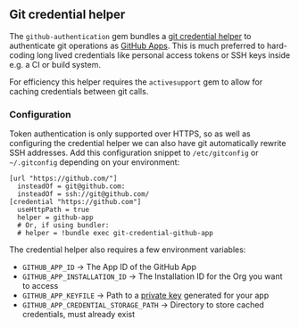 ## Git credential helper

The `github-authentication` gem bundles a [git credential helper][0] to
authenticate git operations as [GitHub Apps][1]. This is much preferred to
hard-coding long lived credentials like personal access tokens or SSH keys
inside e.g. a CI or build system.

For efficiency this helper requires the `activesupport` gem to allow for caching
credentials between git calls.

### Configuration

Token authentication is only supported over HTTPS, so as well as configuring the
credential helper we can also have git automatically rewrite SSH addresses. Add
this configuration snippet to `/etc/gitconfig` or `~/.gitconfig` depending on
your environment:

```
[url "https://github.com/"]
  insteadOf = git@github.com:
  insteadOf = ssh://git@github.com/
[credential "https://github.com"]
  useHttpPath = true
  helper = github-app
  # Or, if using bundler:
  # helper = !bundle exec git-credential-github-app
```

The credential helper also requires a few environment variables:

* `GITHUB_APP_ID` -> The App ID of the GitHub App
* `GITHUB_APP_INSTALLATION_ID` -> The Installation ID for the Org you want to
  access
* `GITHUB_APP_KEYFILE` -> Path to a [private key][2] generated for your app
* `GITHUB_APP_CREDENTIAL_STORAGE_PATH` -> Directory to store cached credentials,
  must already exist

[0]: https://git-scm.com/docs/gitcredentials
[1]: https://docs.github.com/en/developers/apps/getting-started-with-apps/about-apps
[2]: https://docs.github.com/en/developers/apps/building-github-apps/authenticating-with-github-apps#generating-a-private-key
